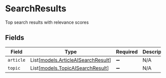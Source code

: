 # SearchResults

Top search results with relevance scores


## Fields

| Field                                                                    | Type                                                                     | Required                                                                 | Description                                                              |
| ------------------------------------------------------------------------ | ------------------------------------------------------------------------ | ------------------------------------------------------------------------ | ------------------------------------------------------------------------ |
| `article`                                                                | List[[models.ArticleAISearchResult](../models/articleaisearchresult.md)] | :heavy_minus_sign:                                                       | N/A                                                                      |
| `topic`                                                                  | List[[models.TopicAISearchResult](../models/topicaisearchresult.md)]     | :heavy_minus_sign:                                                       | N/A                                                                      |